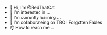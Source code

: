 - 👋 Hi, I’m @RedThatCat
- 👀 I’m interested in ...
- 🌱 I’m currently learning ...
- 💞️ I’m collaborateing on  TBOI: Forgotten Fables 
- 📫 How to reach me ...
